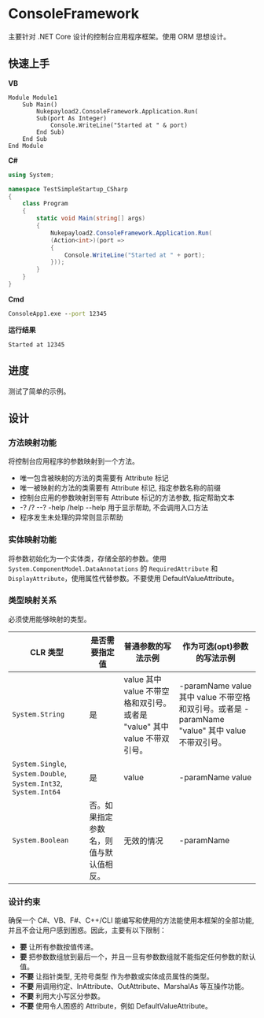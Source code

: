 # ConsoleFramework
主要针对 .NET Core 设计的控制台应用程序框架。使用 ORM 思想设计。

## 快速上手
__VB__
```vbnet
Module Module1
    Sub Main()
        Nukepayload2.ConsoleFramework.Application.Run(
        Sub(port As Integer)
            Console.WriteLine("Started at " & port)
        End Sub)
    End Sub
End Module
```

__C#__
```csharp
using System;

namespace TestSimpleStartup_CSharp
{
    class Program
    {
        static void Main(string[] args)
        {
            Nukepayload2.ConsoleFramework.Application.Run(
            (Action<int>)(port =>
            {
                Console.WriteLine("Started at " + port);
            }));
        }
    }
}
```

__Cmd__
```cmd
ConsoleApp1.exe --port 12345
```

__运行结果__
```text
Started at 12345
```

## 进度
测试了简单的示例。

## 设计
### 方法映射功能
将控制台应用程序的参数映射到一个方法。
- 唯一包含被映射的方法的类需要有 Attribute 标记
- 唯一被映射的方法的类需要有 Attribute 标记, 指定参数名称的前缀
- 控制台应用的参数映射到带有 Attribute 标记的方法参数, 指定帮助文本
- -? /? --? -help /help --help 用于显示帮助, 不会调用入口方法
- 程序发生未处理的异常则显示帮助

### 实体映射功能
将参数初始化为一个实体类，存储全部的参数。使用 `System.ComponentModel.DataAnnotations` 的 `RequiredAttribute` 和 `DisplayAttribute`，使用属性代替参数。不要使用 DefaultValueAttribute。

### 类型映射关系
必须使用能够映射的类型。

|CLR 类型|是否需要指定值|普通参数的写法示例|作为可选(opt)参数的写法示例|
|-|-|-|-|
|`System.String`|是|value 其中 value 不带空格和双引号。或者是 "value" 其中 value 不带双引号。|-paramName value 其中 value 不带空格和双引号。或者是 -paramName "value" 其中 value 不带双引号。|
|`System.Single`, `System.Double`, `System.Int32`, `System.Int64`|是|value|-paramName value|
|`System.Boolean`|否。如果指定参数名，则值与默认值相反。|无效的情况|-paramName|

### 设计约束
确保一个 C#、VB、F#、C++/CLI 能编写和使用的方法能使用本框架的全部功能, 并且不会让用户感到困惑。因此，主要有以下限制：
- __要__ 让所有参数按值传递。
- __要__ 把参数数组放到最后一个，并且一旦有参数数组就不能指定任何参数的默认值。
- __不要__ 让指针类型, 无符号类型 作为参数或实体成员属性的类型。
- __不要__ 用调用约定、InAttribute、OutAttribute、MarshalAs 等互操作功能。
- __不要__ 利用大小写区分参数。
- __不要__ 使用令人困惑的 Attribute，例如 DefaultValueAttribute。
